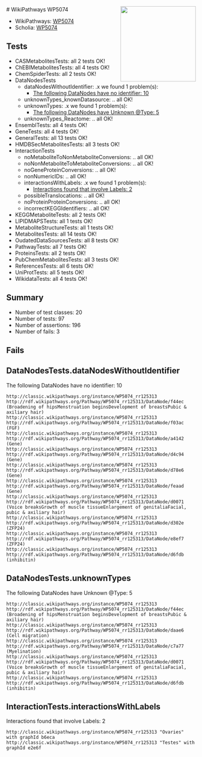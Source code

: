 <img style="float: right; width: 200px" src="https://upload.wikimedia.org/wikipedia/commons/thumb/8/83/Wplogo_with_text_500.png/640px-Wplogo_with_text_500.png" />
# WikiPathways WP5074

* WikiPathways: [WP5074](https://wikipathways.org/pathways/WP5074)
* Scholia: [WP5074](https://scholia.toolforge.org/wikipathways/WP5074)
## Tests
* CASMetabolitesTests: all 2 tests OK!
* ChEBIMetabolitesTests: all 4 tests OK!
* ChemSpiderTests: all 2 tests OK!
* DataNodesTests
    * dataNodesWithoutIdentifier: .x we found 1 problem(s):
        * [The following DataNodes have no identifier: 10](#8792c490)
    * unknownTypes_knownDatasource: .. all OK!
    * unknownTypes: .x we found 1 problem(s):
        * [The following DataNodes have Unknown @Type: 5](#839973e3)
    * unknownTypes_Reactome: .. all OK!
* EnsemblTests: all 4 tests OK!
* GeneTests: all 4 tests OK!
* GeneralTests: all 13 tests OK!
* HMDBSecMetabolitesTests: all 3 tests OK!
* InteractionTests
    * noMetaboliteToNonMetaboliteConversions: .. all OK!
    * noNonMetaboliteToMetaboliteConversions: .. all OK!
    * noGeneProteinConversions: .. all OK!
    * nonNumericIDs: .. all OK!
    * interactionsWithLabels: .x we found 1 problem(s):
        * [Interactions found that involve Labels: 2](#630d2679)
    * possibleTranslocations: .. all OK!
    * noProteinProteinConversions: .. all OK!
    * incorrectKEGGIdentifiers: .. all OK!
* KEGGMetaboliteTests: all 2 tests OK!
* LIPIDMAPSTests: all 1 tests OK!
* MetaboliteStructureTests: all 1 tests OK!
* MetabolitesTests: all 14 tests OK!
* OudatedDataSourcesTests: all 8 tests OK!
* PathwayTests: all 7 tests OK!
* ProteinsTests: all 2 tests OK!
* PubChemMetabolitesTests: all 3 tests OK!
* ReferencesTests: all 6 tests OK!
* UniProtTests: all 5 tests OK!
* WikidataTests: all 4 tests OK!


## Summary

* Number of test classes: 20
* Number of tests: 97
* Number of assertions: 196
* Number of fails: 3

## Fails

<a name="8792c490" />

## DataNodesTests.dataNodesWithoutIdentifier

The following DataNodes have no identifier: 10
```
http://classic.wikipathways.org/instance/WP5074_rr125313 http://rdf.wikipathways.org/Pathway/WP5074_rr125313/DataNode/f44ec (Broadening of hipsMenstruation beginsDevelopment of breastsPubic & axiliary hair)
http://classic.wikipathways.org/instance/WP5074_rr125313 http://rdf.wikipathways.org/Pathway/WP5074_rr125313/DataNode/f03ac (FGF)
http://classic.wikipathways.org/instance/WP5074_rr125313 http://rdf.wikipathways.org/Pathway/WP5074_rr125313/DataNode/a4142 (Gene)
http://classic.wikipathways.org/instance/WP5074_rr125313 http://rdf.wikipathways.org/Pathway/WP5074_rr125313/DataNode/d4c94 (Gene)
http://classic.wikipathways.org/instance/WP5074_rr125313 http://rdf.wikipathways.org/Pathway/WP5074_rr125313/DataNode/d78e6 (Gene)
http://classic.wikipathways.org/instance/WP5074_rr125313 http://rdf.wikipathways.org/Pathway/WP5074_rr125313/DataNode/feaad (Gene)
http://classic.wikipathways.org/instance/WP5074_rr125313 http://rdf.wikipathways.org/Pathway/WP5074_rr125313/DataNode/d0071 (Voice breaksGrowth of muscle tissueEnlargement of genitaliaFacial, pubic & axiliary hair)
http://classic.wikipathways.org/instance/WP5074_rr125313 http://rdf.wikipathways.org/Pathway/WP5074_rr125313/DataNode/d302e (ZFP24)
http://classic.wikipathways.org/instance/WP5074_rr125313 http://rdf.wikipathways.org/Pathway/WP5074_rr125313/DataNode/e8ef7 (ZFP24)
http://classic.wikipathways.org/instance/WP5074_rr125313 http://rdf.wikipathways.org/Pathway/WP5074_rr125313/DataNode/d6fdb (inhibitin)
```

<a name="839973e3" />

## DataNodesTests.unknownTypes

The following DataNodes have Unknown @Type: 5
```
http://classic.wikipathways.org/instance/WP5074_rr125313 http://rdf.wikipathways.org/Pathway/WP5074_rr125313/DataNode/f44ec (Broadening of hipsMenstruation beginsDevelopment of breastsPubic & axiliary hair)
http://classic.wikipathways.org/instance/WP5074_rr125313 http://rdf.wikipathways.org/Pathway/WP5074_rr125313/DataNode/daae6 (Cell migration)
http://classic.wikipathways.org/instance/WP5074_rr125313 http://rdf.wikipathways.org/Pathway/WP5074_rr125313/DataNode/c7a77 (Myelination)
http://classic.wikipathways.org/instance/WP5074_rr125313 http://rdf.wikipathways.org/Pathway/WP5074_rr125313/DataNode/d0071 (Voice breaksGrowth of muscle tissueEnlargement of genitaliaFacial, pubic & axiliary hair)
http://classic.wikipathways.org/instance/WP5074_rr125313 http://rdf.wikipathways.org/Pathway/WP5074_rr125313/DataNode/d6fdb (inhibitin)
```

<a name="630d2679" />

## InteractionTests.interactionsWithLabels

Interactions found that involve Labels: 2
```
http://classic.wikipathways.org/instance/WP5074_rr125313 "Ovaries" with graphId b6eca
http://classic.wikipathways.org/instance/WP5074_rr125313 "Testes" with graphId e2e6f
```

